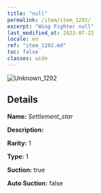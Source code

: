 ```yaml
---
title: "null"
permalink: /item/item_1292/
excerpt: "Wing Fighter null"
last_modified_at: 2023-07-22
locale: en
ref: "item_1292.md"
toc: false
classes: wide
---
```



 ![Unknown_1292](/images/item/Settlement_star_p.png)



## Details

 **Name:** *Settlement_star* 

 **Description:** 

 **Rarity:** 1 

 **Type:** 1 

 **Suction:** true 

 **Auto Suction:** false 



